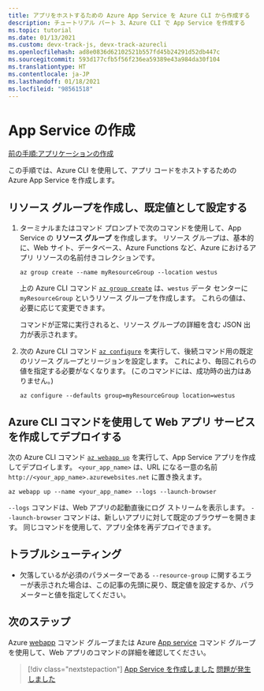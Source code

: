 ```yaml
---
title: アプリをホストするための Azure App Service を Azure CLI から作成する
description: チュートリアル パート 3、Azure CLI で App Service を作成する
ms.topic: tutorial
ms.date: 01/13/2021
ms.custom: devx-track-js, devx-track-azurecli
ms.openlocfilehash: ad8e0836d62102521b557fd45b24291d52db447c
ms.sourcegitcommit: 593d177cfb5f56f236ea59389e43a984da30f104
ms.translationtype: HT
ms.contentlocale: ja-JP
ms.lasthandoff: 01/18/2021
ms.locfileid: "98561518"
---
```

# <a name="create-the-app-service"></a>App Service の作成

[前の手順:アプリケーションの作成](tutorial-vscode-azure-cli-node-02.md)

この手順では、Azure CLI を使用して、アプリ コードをホストするための Azure App Service を作成します。

<a name="create-resource-group"></a>

## <a name="create-resource-group-and-set-as-default-value"></a>リソース グループを作成し、既定値として設定する

1. ターミナルまたはコマンド プロンプトで次のコマンドを使用して、App Service の **リソース グループ** を作成します。 リソース グループは、基本的に、Web サイト、データベース、Azure Functions など、Azure におけるアプリ リソースの名前付きコレクションです。

    ```azurecli
    az group create --name myResourceGroup --location westus
    ```

    上の Azure CLI コマンド [`az group create`](/cli/azure/group#az_group_create) は、`westus` データ センターに `myResourceGroup` というリソース グループを作成します。 これらの値は、必要に応じて変更できます。

    コマンドが正常に実行されると、リソース グループの詳細を含む JSON 出力が表示されます。

1. 次の Azure CLI コマンド [`az configure`](/cli/azure/config) を実行して、後続コマンド用の既定のリソース グループとリージョンを設定します。 これにより、毎回これらの値を指定する必要がなくなります。 (このコマンドには、成功時の出力はありません。)

    ```azurecli
    az configure --defaults group=myResourceGroup location=westus
    ```

## <a name="create-and-deploy-web-app-service-with-azure-cli-command"></a>Azure CLI コマンドを使用して Web アプリ サービスを作成してデプロイする

次の Azure CLI コマンド [`az webapp up`](/cli/azure/webapp#az_webapp_up) を実行して、App Service アプリを作成してデプロイします。 `<your_app_name>` は、URL になる一意の名前 `http://<your_app_name>.azurewebsites.net` に置き換えます。 

```azurecli
az webapp up --name <your_app_name> --logs --launch-browser
```

`--logs` コマンドは、Web アプリの起動直後にログ ストリームを表示します。 `--launch-browser` コマンドは、新しいアプリに対して既定のブラウザーを開きます。 同じコマンドを使用して、アプリ全体を再デプロイできます。 

## <a name="troubleshooting"></a>トラブルシューティング

* 欠落しているが必須のパラメーターである `--resource-group` に関するエラーが表示された場合は、この記事の先頭に戻り、既定値を設定するか、パラメーターと値を指定してください。 

## <a name="next-steps"></a>次のステップ

Azure [webapp](/cli/azure/webapp) コマンド グループまたは Azure [App service](/cli/azure/appservice) コマンド グループを使用して、Web アプリのコマンドの詳細を確認してください。 

> [!div class="nextstepaction"]
> [App Service を作成しました](tutorial-vscode-azure-cli-node-04.md) [問題が発生しました](https://www.research.net/r/PWZWZ52?tutorial=node-deployment&step=create-website)
